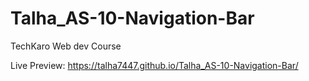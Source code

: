# Talha_AS-10-Navigation-Bar
TechKaro Web dev Course

Live Preview: https://talha7447.github.io/Talha_AS-10-Navigation-Bar/

